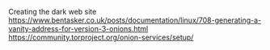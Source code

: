 Creating the dark web site  
<https://www.bentasker.co.uk/posts/documentation/linux/708-generating-a-vanity-address-for-version-3-onions.html>  
<https://community.torproject.org/onion-services/setup/>  